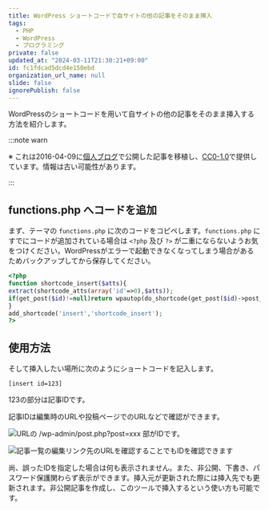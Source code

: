 ```yaml
---
title: WordPress ショートコードで自サイトの他の記事をそのまま挿入
tags:
  - PHP
  - WordPress
  - プログラミング
private: false
updated_at: "2024-03-11T21:30:21+09:00"
id: fc1fdcad5dcd4e150ebd
organization_url_name: null
slide: false
ignorePublish: false
---
```


WordPressのショートコードを用いて自サイトの他の記事をそのまま挿入する方法を紹介します。

:::note warn

※ これは2016-04-09に[個人ブログ](https://bicstone.me)で公開した記事を移植し、[CC0-1.0](https://creativecommons.org/publicdomain/zero/1.0/deed.ja)で提供しています。情報は古い可能性があります。

:::

## functions.php へコードを追加

まず、テーマの `functions.php` に次のコードをコピペします。`functions.php` にすでにコードが追加されている場合は `<?php` 及び `?>` が二重にならないようお気をつけください。WordPressがエラーで起動できなくなってしまう場合があるためバックアップしてから保存してください。

```php
<?php
function shortcode_insert($atts){
extract(shortcode_atts(array('id'=>0),$atts));
if(get_post($id)!=null)return wpautop(do_shortcode(get_post($id)->post_content));
}
add_shortcode('insert','shortcode_insert');
?>
```

## 使用方法

そして挿入したい場所に次のようにショートコードを記入します。

`[insert id=123]`

123の部分は記事IDです。

記事IDは編集時のURLや投稿ページでのURLなどで確認ができます。

![URLの /wp-admin/post.php?post=xxx 部がIDです。](https://qiita-image-store.s3.ap-northeast-1.amazonaws.com/0/684999/5d8e386c-c43b-3d30-74a3-cd3bdb70f08d.png)

![記事一覧の編集リンク先のURLを確認することでもIDを確認できます](https://qiita-image-store.s3.ap-northeast-1.amazonaws.com/0/684999/14fe9962-9220-5b61-40be-0c78ca2d4c93.png)

尚、誤ったIDを指定した場合は何も表示されません。また、非公開、下書き、パスワード保護関わらず表示ができます。挿入元が更新された際には挿入先でも更新されます。非公開記事を作成し、このツールで挿入するという使い方も可能です。
